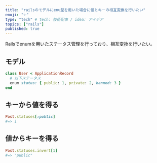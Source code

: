 ```yaml
---
title: "railsのモデルにenu型を用いた場合に値とキーの相互変換を行いたい"
emoji: "✨"
type: "tech" # tech: 技術記事 / idea: アイデア
topics: ["rails"]
published: true
---
```


Railsでenumを用いたステータス管理を行っており、相互変換を行いたい。
## モデル
```ruby:user.rb
class User < ApplicationRecord
  # 以下ステータス
  enum status: { public: 1, private: 2, banned: 3 }
end
```
## キーから値を得る
```ruby
Post.statuses[:public]
#=> 1
```

## 値からキーを得る
```ruby
Post.statuses.invert[1]
#=> "public"
```
